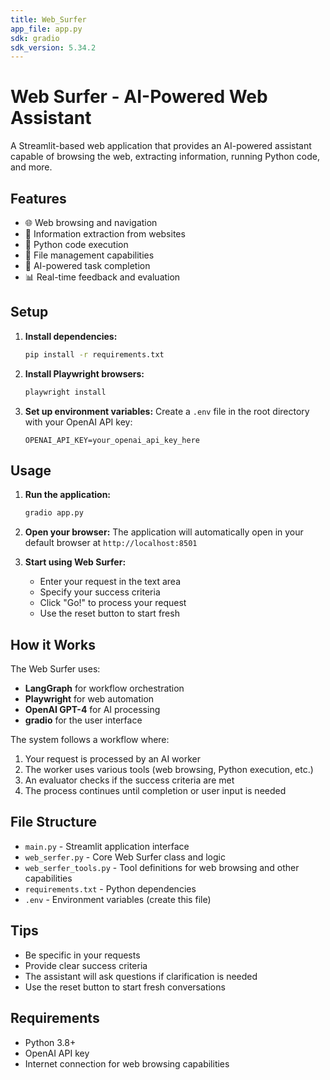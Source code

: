 ```yaml
---
title: Web_Surfer
app_file: app.py
sdk: gradio
sdk_version: 5.34.2
---
```

# Web Surfer - AI-Powered Web Assistant

A Streamlit-based web application that provides an AI-powered assistant capable of browsing the web, extracting information, running Python code, and more.

## Features

- 🌐 Web browsing and navigation
- 📄 Information extraction from websites
- 🐍 Python code execution
- 💾 File management capabilities
- 🤖 AI-powered task completion
- 📊 Real-time feedback and evaluation

## Setup

1. **Install dependencies:**
   ```bash
   pip install -r requirements.txt
   ```

2. **Install Playwright browsers:**
   ```bash
   playwright install
   ```

3. **Set up environment variables:**
   Create a `.env` file in the root directory with your OpenAI API key:
   ```
   OPENAI_API_KEY=your_openai_api_key_here
   ```

## Usage

1. **Run the application:**
   ```bash
   gradio app.py
   ```

2. **Open your browser:**
   The application will automatically open in your default browser at `http://localhost:8501`

3. **Start using Web Surfer:**
   - Enter your request in the text area
   - Specify your success criteria
   - Click "Go!" to process your request
   - Use the reset button to start fresh

## How it Works

The Web Surfer uses:
- **LangGraph** for workflow orchestration
- **Playwright** for web automation
- **OpenAI GPT-4** for AI processing
- **gradio** for the user interface

The system follows a workflow where:
1. Your request is processed by an AI worker
2. The worker uses various tools (web browsing, Python execution, etc.)
3. An evaluator checks if the success criteria are met
4. The process continues until completion or user input is needed

## File Structure

- `main.py` - Streamlit application interface
- `web_serfer.py` - Core Web Surfer class and logic
- `web_serfer_tools.py` - Tool definitions for web browsing and other capabilities
- `requirements.txt` - Python dependencies
- `.env` - Environment variables (create this file)

## Tips

- Be specific in your requests
- Provide clear success criteria
- The assistant will ask questions if clarification is needed
- Use the reset button to start fresh conversations

## Requirements

- Python 3.8+
- OpenAI API key
- Internet connection for web browsing capabilities 